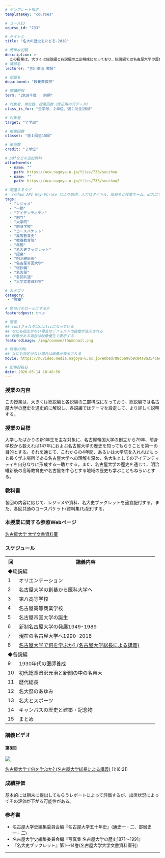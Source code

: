 ```yaml
---
# テンプレート指定
templateKey: "courses"

# コースID
course_id: "733"

# タイトル
title: "名大の歴史をたどる-2018"

# 簡単な説明
description: >-
  この授業は、大きくは総説編と各説編の二部構成になっており、総説編では名古屋大学の歴史を通史的に解説し、各説編ではテーマを設定して、より詳しく説明する。 ....
# 講師名
lecturer: "吉川卓治 教授"

# 部局名
department: "教養教育院"

# 開講時限
term: "2018年度	前期"

# 対象者、単位数、授業回数（修正用の元データ）
class_is_for: "全学部、２単位、週１回全15回"

# 対象者
target: "全学部"

# 授業回数
classes: "週１回全15回"

# 単位数
credit: "２単位"

# pdfなどの追加資料
attachments:
  - name: "" 
    path: https://ocw.nagoya-u.jp/files/733/souchou
  - name: "" 
    path: https://ocw.nagoya-u.jp/files/733/souchou2

# 関連するタグ
# （Yahoo API Key-Phrase により取得。入力はタイトル、部局名と授業ホーム、出力はキーフレーズ（tags））
tags:
  - "レジュメ"
  - "一助"
  - "アイデンティティ"
  - "創立"
  - "大学院"
  - "前身学校"
  - "コースパケット"
  - "高等教育史"
  - "教養教育院"
  - "年間"
  - "名大史ブックレット"
  - "授業"
  - "明治維新後"
  - "名古屋帝国大学"
  - "総説編"
  - "名古屋"
  - "各回共通"
  - "大学文書資料室"

# カテゴリ
category:
 - "教養"

# 色付けのロールにするか
featuredpost: true

# 画像
## rootフォルダはstaticになっている
## なにも指定がない場合はデフォルトの画像が表示される
## 映像がある場合は映像優先で表示する
featuredimage: /img/common/thumbnail.png

# 映像のURL
## なにも指定がない場合は画像が表示される
movie: https://nuvideo.media.nagoya-u.ac.jp/embed/88c5698b9c84a8a354c6ddcbd04d82f25f88b7ed

# 記事投稿日
date: 2020-05-14 18:46:56
---
```


### 授業の内容

この授業は、大きくは総説編と各説編の二部構成になっており、総説編では名古屋大学の歴史を通史的に解説し、各説編ではテーマを設定して、より詳しく説明する。









### 授業の目標

入学したばかりの新1年生を主な対象に、名古屋帝国大学の創立から79年、前身学校から数えれば147年におよぶ名古屋大学の歴史を知ってもらうことを第一の目的とする。それを通じて、これからの4年間、あるいは大学院を入れればもっと長く学ぶ場所である名古屋大学への理解を深め、名大生としてのアイデンティティを自分なりに形成する一助とする。また、名古屋大学の歴史を通じて、明治維新後の高等教育史や名古屋を中心とする地域の歴史も学ぶこともねらいとする。 

### 教科書 

各回の内容に応じて、レジュメや資料、名大史ブックレットを適宜配付する。また、各回共通のコースパケット(資料集)も配付する。 

### 本授業に関する参照Webページ

[名古屋大学 大学文書資料室](http://nua.jimu.nagoya-u.ac.jp/)


<h3>スケジュール</h3>
<table class="basic" width="455">
<tr>
<th width="20" class="center">回</th>
<th width="435" class="center">講義内容</th>
</tr>
<tr>
<td colspan="2">◆総説編</td>
</tr>
<tr>
<td width="20" class="center">1</td>
<td width="435" class="center">オリエンテーション</td>
<tr>
</tr>
<td width="20" class="center">2</td>
<td width="435" class="center">名古屋大学の創基から医科大学へ</td>
<tr>
</tr>
<td width="20" class="center">3</td>
<td width="435" class="center">第八高等学校</td>
<tr>
</tr>
<td width="20" class="center">4</td>
<td width="435" class="center">名古屋高等商業学校</td>
<tr>
</tr>
<td width="20" class="center">5</td>
<td width="435" class="center">名古屋帝国大学の誕生</td>
<tr>
</tr>
<td width="20" class="center">6</td>
<td width="435" class="center">新制名古屋大学の発展1949-1989 </td>
<tr>
</tr>
<td width="20" class="center">7</td>
<td width="435" class="center">現在の名古屋大学へ1990-2018 </td>
<tr>
</tr>
<td width="20" class="center">8</td>
<td width="435" class="center"><a href="https://nuvideo.media.nagoya-u.ac.jp/embed/88c5698b9c84a8a354c6ddcbd04d82f25f88b7ed">名古屋大学で何を学ぶか? (名古屋大学総長による講義)</a>
</td>
</tr>
<tr>
<td colspan="2">◆各説編</td>
</tr>
</tr>
<td width="20" class="center">9</td>
<td width="435" class="center">1930年代の医師養成</td>
<tr>
<tr>
<td width="20" class="center">10</td>
<td width="435" class="center">初代総長渋沢元治と新聞の中の名帝大</td>
</tr>
<tr>
<td width="20" class="center">11</td>
<td width="435" class="center">歴代総長</td>
</tr>
<tr>
<td width="20" class="center">12</td>
<td width="435" class="center">名大祭のあゆみ</td>
</tr>
<tr>
<td width="20" class="center">13</td>
<td width="435" class="center">名大とスポーツ</td>
</tr>
<tr>
<td width="20" class="center">14</td>
<td width="435" class="center">キャンパスの歴史と建築・記念物</td>
</tr>
<tr>
<td width="20" class="center">15</td>
<td width="435" class="center">まとめ </td>
</tr>
</table>


### 講義ビデオ

#### 第8回

<a href="https://nuvideo.media.nagoya-u.ac.jp/embed/88c5698b9c84a8a354c6ddcbd04d82f25f88b7ed" target="blank">![&nbsp;](https://ocw.nagoya-u.jp/files/733/souchou2) 

名古屋大学で何を学ぶか? (名古屋大学総長による講義)</a> (1:16:21)






### 成績評価

基本的には期末に提出してもらうレポートによって評価するが、出席状況によってその評価が下がる可能性がある。


### 参考書

* 名古屋大学史編集委員会編『名古屋大学五十年史』(通史一・二、部局史一・二)
* 名古屋大学史編集委員会編『写真集 名古屋大学の歴史1871～1991』
* 『名大史ブックレット』第1～14巻(名古屋大学大学文書資料室刊)



-----
